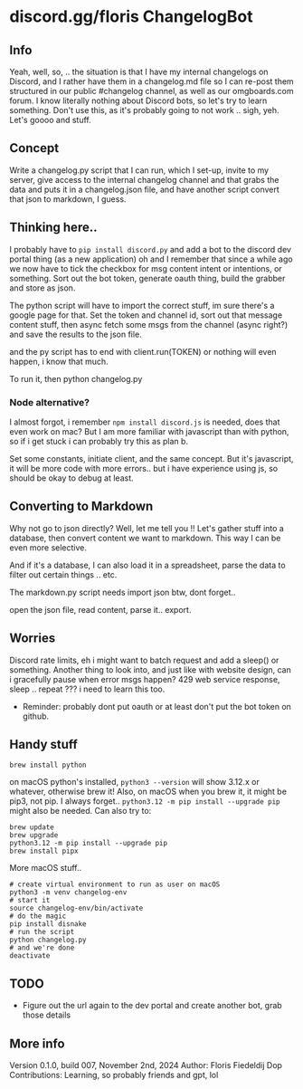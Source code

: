 # discord.gg/floris ChangelogBot

## Info

Yeah, well, so, .. the situation is that I have my internal changelogs on Discord, and I rather have them in a changelog.md file so I can re-post them structured in our public #changelog channel, as well as our omgboards.com forum. I know literally nothing about Discord bots, so let's try to learn something. Don't use this, as it's probably going to not work .. sigh, yeh. Let's goooo and stuff.

## Concept

Write a changelog.py script that I can run, which I set-up, invite to my server, give access to the internal changelog channel and that grabs the data and puts it in a changelog.json file, and have another script convert that json to markdown, I guess.

## Thinking here..

I probably have to `pip install discord.py` and add a bot to the discord dev portal thing (as a new application) oh and I remember that since a while ago we now have to tick the checkbox for msg content intent or intentions, or something. Sort out the bot token, generate oauth thing, build the grabber and store as json.

The python script will have to import the correct stuff, im sure there's a google page for that. Set the token and channel id, sort out that message content stuff, then async fetch some msgs from the channel (async right?) and save the results to the json file.

and the py script has to end with client.run(TOKEN) or nothing will even happen, i know that much.

To run it, then python changelog.py

### Node alternative?

I almost forgot, i remember `npm install discord.js` is needed, does that even work on mac? But I am more familiar with javascript than with python, so if i get stuck i can probably try this as plan b. 

Set some constants, initiate client, and the same concept. But it's javascript, it will be more code with more errors.. but i have experience using js, so should be okay to debug at least.

## Converting to Markdown

Why not go to json directly? Well, let me tell you !! Let's gather stuff into a database, then convert content we want to markdown. This way I can be even more selective. 

And if it's a database, I can also load it in a spreadsheet, parse the data to filter out certain things .. etc.

The markdown.py script needs import json btw, dont forget.. 

open the json file, read content, parse it.. export.

## Worries

Discord rate limits, eh i might want to batch request and add a sleep() or something. Another thing to look into, and just like with website design, can i gracefully pause when error msgs happen? 429 web service response, sleep .. repeat ??? i need to learn this too. 

- Reminder: probably dont put oauth or at least don't put the bot token on github. 

## Handy stuff
```
brew install python
```
on macOS python's installed, `python3 --version` will show 3.12.x or whatever, otherwise brew it!
Also, on macOS when you brew it, it might be pip3, not pip. I always forget.. `python3.12 -m pip install --upgrade pip` might also be needed. 
Can also try to:
```
brew update
brew upgrade
python3.12 -m pip install --upgrade pip
brew install pipx
```
More macOS stuff..
```
# create virtual environment to run as user on macOS
python3 -m venv changelog-env
# start it
source changelog-env/bin/activate
# do the magic
pip install disnake
# run the script
python changelog.py
# and we're done
deactivate

```
## TODO

- Figure out the url again to the dev portal and create another bot, grab those details

## More info

Version 0.1.0, build 007, November 2nd, 2024
Author: Floris Fiedeldij Dop
Contributions: Learning, so probably friends and gpt, lol
